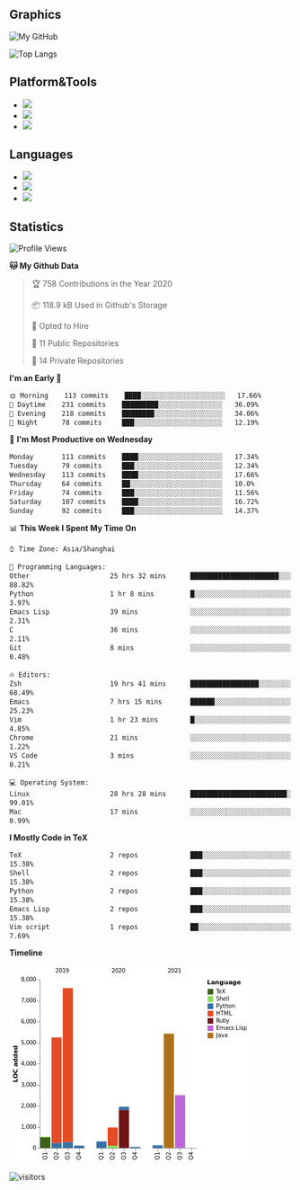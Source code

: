## Graphics

![My GitHub](https://github-readme-stats.vercel.app/api?username=SteamedFish&count_private=true&show_icons=true&theme=buefy&include_all_commits=false)

![Top Langs](https://github-readme-stats.vercel.app/api/top-langs/?username=SteamedFish&theme=buefy&hide=ruby&count_private=true&show_icons=true&layout=compact)

## Platform&Tools

* [![](https://img.shields.io/badge/ArchLinux--purple?style=flat-square&logo=ArchLinux)](https://www.archlinux.org/)
* [![](https://img.shields.io/badge/Gentoo-testing-purple?style=flat-square&logo=Gentoo)](https://www.gentoo.org/)
* [![](https://img.shields.io/badge/Doom%20Emacs-28-blue?style=flat-square&logo=Gnu%20emacs&logoColor=white)](https://www.gnu.org/software/emacs/)

## Languages

* [![](https://img.shields.io/badge/-Python-3776AB?style=flat-square&logo=python&logoColor=white)](https://www.python.org/)
* [![](https://img.shields.io/badge/-Bash-00ADD8?style=flat-square&logo=Gnu-bash&logoColor=white)](https://www.gnu.org/software/bash/)
* [![](https://img.shields.io/badge/-Go-00ADD8?style=flat-square&logo=go&logoColor=white)](https://golang.org/)

## Statistics

<!--START_SECTION:waka-->
![Profile Views](http://img.shields.io/badge/Profile%20Views-29-blue)

**🐱 My Github Data** 

> 🏆 758 Contributions in the Year 2020
 > 
> 📦 118.9 kB Used in Github's Storage 
 > 
> 💼 Opted to Hire
 > 
> 📜 11 Public Repositories
 > 
> 🔑 14 Private Repositories 

**I'm an Early 🐤** 

```text
🌞 Morning    113 commits    ████░░░░░░░░░░░░░░░░░░░░░   17.66% 
🌆 Daytime    231 commits    █████████░░░░░░░░░░░░░░░░   36.09% 
🌃 Evening    218 commits    ████████░░░░░░░░░░░░░░░░░   34.06% 
🌙 Night      78 commits     ███░░░░░░░░░░░░░░░░░░░░░░   12.19%

```
📅 **I'm Most Productive on Wednesday** 

```text
Monday       111 commits    ████░░░░░░░░░░░░░░░░░░░░░   17.34% 
Tuesday      79 commits     ███░░░░░░░░░░░░░░░░░░░░░░   12.34% 
Wednesday    113 commits    ████░░░░░░░░░░░░░░░░░░░░░   17.66% 
Thursday     64 commits     ██░░░░░░░░░░░░░░░░░░░░░░░   10.0% 
Friday       74 commits     ███░░░░░░░░░░░░░░░░░░░░░░   11.56% 
Saturday     107 commits    ████░░░░░░░░░░░░░░░░░░░░░   16.72% 
Sunday       92 commits     ███░░░░░░░░░░░░░░░░░░░░░░   14.37%

```


📊 **This Week I Spent My Time On** 

```text
⌚︎ Time Zone: Asia/Shanghai

💬 Programming Languages: 
Other                    25 hrs 32 mins      ██████████████████████░░░   88.82% 
Python                   1 hr 8 mins         █░░░░░░░░░░░░░░░░░░░░░░░░   3.97% 
Emacs Lisp               39 mins             ░░░░░░░░░░░░░░░░░░░░░░░░░   2.31% 
C                        36 mins             ░░░░░░░░░░░░░░░░░░░░░░░░░   2.11% 
Git                      8 mins              ░░░░░░░░░░░░░░░░░░░░░░░░░   0.48%

🔥 Editors: 
Zsh                      19 hrs 41 mins      █████████████████░░░░░░░░   68.49% 
Emacs                    7 hrs 15 mins       ██████░░░░░░░░░░░░░░░░░░░   25.23% 
Vim                      1 hr 23 mins        █░░░░░░░░░░░░░░░░░░░░░░░░   4.85% 
Chrome                   21 mins             ░░░░░░░░░░░░░░░░░░░░░░░░░   1.22% 
VS Code                  3 mins              ░░░░░░░░░░░░░░░░░░░░░░░░░   0.21%

💻 Operating System: 
Linux                    28 hrs 28 mins      ████████████████████████░   99.01% 
Mac                      17 mins             ░░░░░░░░░░░░░░░░░░░░░░░░░   0.99%

```

**I Mostly Code in TeX** 

```text
TeX                      2 repos             ███░░░░░░░░░░░░░░░░░░░░░░   15.38% 
Shell                    2 repos             ███░░░░░░░░░░░░░░░░░░░░░░   15.38% 
Python                   2 repos             ███░░░░░░░░░░░░░░░░░░░░░░   15.38% 
Emacs Lisp               2 repos             ███░░░░░░░░░░░░░░░░░░░░░░   15.38% 
Vim script               1 repos             ██░░░░░░░░░░░░░░░░░░░░░░░   7.69%

```


**Timeline**

![Chart not found](https://github.com/SteamedFish/SteamedFish/blob/master/charts/bar_graph.png) 


<!--END_SECTION:waka-->

![visitors](https://visitor-badge.laobi.icu/badge?page_id=SteamedFish.SteamedFish)
